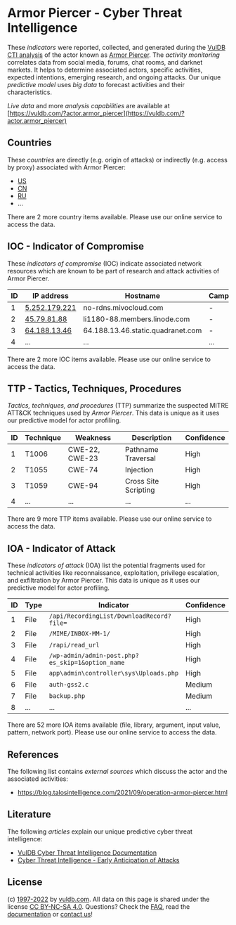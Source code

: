 # Armor Piercer - Cyber Threat Intelligence

These _indicators_ were reported, collected, and generated during the [VulDB CTI analysis](https://vuldb.com/?kb.cti) of the actor known as [Armor Piercer](https://vuldb.com/?actor.armor_piercer). The _activity monitoring_ correlates data from social media, forums, chat rooms, and darknet markets. It helps to determine associated actors, specific activities, expected intentions, emerging research, and ongoing attacks. Our unique _predictive model_ uses _big data_ to forecast activities and their characteristics.

_Live data_ and more _analysis capabilities_ are available at [https://vuldb.com/?actor.armor_piercer](https://vuldb.com/?actor.armor_piercer)

## Countries

These _countries_ are directly (e.g. origin of attacks) or indirectly (e.g. access by proxy) associated with Armor Piercer:

* [US](https://vuldb.com/?country.us)
* [CN](https://vuldb.com/?country.cn)
* [RU](https://vuldb.com/?country.ru)
* ...

There are 2 more country items available. Please use our online service to access the data.

## IOC - Indicator of Compromise

These _indicators of compromise_ (IOC) indicate associated network resources which are known to be part of research and attack activities of Armor Piercer.

ID | IP address | Hostname | Campaign | Confidence
-- | ---------- | -------- | -------- | ----------
1 | [5.252.179.221](https://vuldb.com/?ip.5.252.179.221) | no-rdns.mivocloud.com | - | High
2 | [45.79.81.88](https://vuldb.com/?ip.45.79.81.88) | li1180-88.members.linode.com | - | High
3 | [64.188.13.46](https://vuldb.com/?ip.64.188.13.46) | 64.188.13.46.static.quadranet.com | - | High
4 | ... | ... | ... | ...

There are 2 more IOC items available. Please use our online service to access the data.

## TTP - Tactics, Techniques, Procedures

_Tactics, techniques, and procedures_ (TTP) summarize the suspected MITRE ATT&CK techniques used by _Armor Piercer_. This data is unique as it uses our predictive model for actor profiling.

ID | Technique | Weakness | Description | Confidence
-- | --------- | -------- | ----------- | ----------
1 | T1006 | CWE-22, CWE-23 | Pathname Traversal | High
2 | T1055 | CWE-74 | Injection | High
3 | T1059 | CWE-94 | Cross Site Scripting | High
4 | ... | ... | ... | ...

There are 9 more TTP items available. Please use our online service to access the data.

## IOA - Indicator of Attack

These _indicators of attack_ (IOA) list the potential fragments used for technical activities like reconnaissance, exploitation, privilege escalation, and exfiltration by Armor Piercer. This data is unique as it uses our predictive model for actor profiling.

ID | Type | Indicator | Confidence
-- | ---- | --------- | ----------
1 | File | `/api/RecordingList/DownloadRecord?file=` | High
2 | File | `/MIME/INBOX-MM-1/` | High
3 | File | `/rapi/read_url` | High
4 | File | `/wp-admin/admin-post.php?es_skip=1&option_name` | High
5 | File | `app\admin\controller\sys\Uploads.php` | High
6 | File | `auth-gss2.c` | Medium
7 | File | `backup.php` | Medium
8 | ... | ... | ...

There are 52 more IOA items available (file, library, argument, input value, pattern, network port). Please use our online service to access the data.

## References

The following list contains _external sources_ which discuss the actor and the associated activities:

* https://blog.talosintelligence.com/2021/09/operation-armor-piercer.html

## Literature

The following _articles_ explain our unique predictive cyber threat intelligence:

* [VulDB Cyber Threat Intelligence Documentation](https://vuldb.com/?kb.cti)
* [Cyber Threat Intelligence - Early Anticipation of Attacks](https://www.scip.ch/en/?labs.20201022)

## License

(c) [1997-2022](https://vuldb.com/?kb.changelog) by [vuldb.com](https://vuldb.com/?kb.about). All data on this page is shared under the license [CC BY-NC-SA 4.0](https://creativecommons.org/licenses/by-nc-sa/4.0/). Questions? Check the [FAQ](https://vuldb.com/?kb.faq), read the [documentation](https://vuldb.com/?kb) or [contact us](https://vuldb.com/?contact)!
